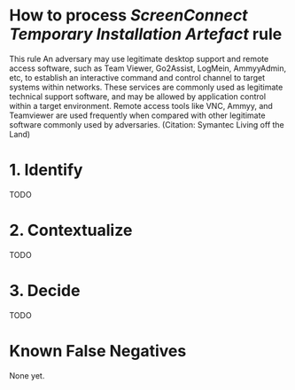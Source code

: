 # How to process *ScreenConnect Temporary Installation Artefact* rule
This rule An adversary may use legitimate desktop support and remote access software, such as Team Viewer, Go2Assist, LogMein, AmmyyAdmin, etc, to establish an interactive command and control channel to target systems within networks.
These services are commonly used as legitimate technical support software, and may be allowed by application control within a target environment.
Remote access tools like VNC, Ammyy, and Teamviewer are used frequently when compared with other legitimate software commonly used by adversaries. (Citation: Symantec Living off the Land)

# 1. Identify
TODO

# 2. Contextualize
TODO

# 3. Decide
TODO

# Known False Negatives
None yet.
